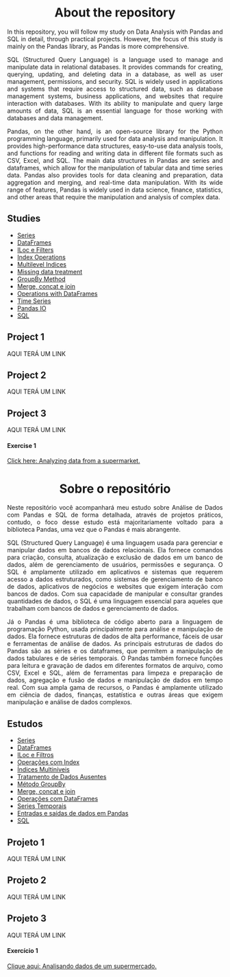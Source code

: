 <h1 style="text-align: center;">About the repository</h1>

<p style="text-align: justify;">
In this repository, you will follow my study on Data Analysis with Pandas and SQL in detail, through practical projects. However, the focus of this study is mainly on the Pandas library, as Pandas is more comprehensive.
</p>
<p style="text-align: justify;">
SQL (Structured Query Language) is a language used to manage and manipulate data in relational databases. It provides commands for creating, querying, updating, and deleting data in a database, as well as user management, permissions, and security. SQL is widely used in applications and systems that require access to structured data, such as database management systems, business applications, and websites that require interaction with databases. With its ability to manipulate and query large amounts of data, SQL is an essential language for those working with databases and data management.
</p>
<p style="text-align: justify;">
Pandas, on the other hand, is an open-source library for the Python programming language, primarily used for data analysis and manipulation. It provides high-performance data structures, easy-to-use data analysis tools, and functions for reading and writing data in different file formats such as CSV, Excel, and SQL. The main data structures in Pandas are series and dataframes, which allow for the manipulation of tabular data and time series data. Pandas also provides tools for data cleaning and preparation, data aggregation and merging, and real-time data manipulation. With its wide range of features, Pandas is widely used in data science, finance, statistics, and other areas that require the manipulation and analysis of complex data.
</p>

<h2>Studies</h2>
<ul>
    <li><a href='https://github.com/JeffersonLobato/Analisando-dados-com-Pandas-e-SQL/blob/main/series.ipynb'>Series</a></li>
    <li><a href='https://github.com/JeffersonLobato/Analisando-dados-com-Pandas-e-SQL/blob/main/dataframes.ipynb'>DataFrames</a></li>
    <li><a href='https://github.com/JeffersonLobato/Analisando-dados-com-Pandas-e-SQL/blob/main/iloc_and_filters.ipynb'>ILoc e Filters</a></li>
    <li><a href='https://github.com/JeffersonLobato/Analisando-dados-com-Pandas-e-SQL/blob/main/index_operations.ipynb'>Index Operations</a></li>
    <li><a href='https://github.com/JeffersonLobato/Analisando-dados-com-Pandas-e-SQL/blob/main/multilevel_indices.ipynb'>Multilevel Indices</a></li>
    <li><a href='https://github.com/JeffersonLobato/Analisando-dados-com-Pandas-e-SQL/blob/main/missing_data.ipynb'>Missing data treatment</a></li>
    <li><a href='https://github.com/JeffersonLobato/Analisando-dados-com-Pandas-e-SQL/blob/main/GroupBy.ipynb'>GroupBy Method</a></li>
    <li><a href='https://github.com/JeffersonLobato/Analisando-dados-com-Pandas-e-SQL/blob/main/merge_concat_join.ipynb'>Merge, concat e join</a></li>
    <li><a href='https://github.com/JeffersonLobato/Analisando-dados-com-Pandas-e-SQL/blob/main/Operations_with_DataFrames.ipynb'>Operations with DataFrames</a></li>
    <li><a href='https://github.com/JeffersonLobato/Analisando-dados-com-Pandas-e-SQL/blob/main/time_series.ipynb'>Time Series</a></li>
    <li><a href='https://github.com/JeffersonLobato/Analisando-dados-com-Pandas-e-SQL/blob/main/pandas_IO.ipynb'>Pandas IO</a></li>
<li><a href='https://github.com/JeffersonLobato/Analisando-dados-com-Pandas-e-SQL/blob/main/sql.ipynb'>SQL</a></li>
</ul>

<h2>Project 1</h2>
AQUI TERÁ UM LINK

<h2>Project 2</h2>
AQUI TERÁ UM LINK

<h2>Project 3</h2>
AQUI TERÁ UM LINK

<h4>Exercise 1</h4>

<a href="https://github.com/JeffersonLobato/Analisando-dados-com-Pandas-e-SQL/blob/main/exerc%C3%ADcios.ipynb" target="_blank">Click here: Analyzing data from a supermarket.</a>

<h1 style="text-align: center;">Sobre o repositório</h1>
<p style="text-align: justify;">
Neste repositório você acompanhará meu estudo sobre Análise de Dados com Pandas e SQL de forma detalhada, através de projetos práticos, contudo, o foco desse estudo está majoritariamente voltado para a biblioteca Pandas, uma vez que o Pandas é mais abrangente.
</p>
<p style="text-align: justify;">
SQL (Structured Query Language) é uma linguagem usada para gerenciar e manipular dados em bancos de dados relacionais. Ela fornece comandos para criação, consulta, atualização e exclusão de dados em um banco de dados, além de gerenciamento de usuários, permissões e segurança. O SQL é amplamente utilizado em aplicativos e sistemas que requerem acesso a dados estruturados, como sistemas de gerenciamento de banco de dados, aplicativos de negócios e websites que exigem interação com bancos de dados. Com sua capacidade de manipular e consultar grandes quantidades de dados, o SQL é uma linguagem essencial para aqueles que trabalham com bancos de dados e gerenciamento de dados.
</p>
<p style="text-align: justify;">
Já o Pandas é uma biblioteca de código aberto para a linguagem de programação Python, usada principalmente para análise e manipulação de dados. Ela fornece estruturas de dados de alta performance, fáceis de usar e ferramentas de análise de dados. As principais estruturas de dados do Pandas são as séries e os dataframes, que permitem a manipulação de dados tabulares e de séries temporais. O Pandas também fornece funções para leitura e gravação de dados em diferentes formatos de arquivo, como CSV, Excel e SQL, além de ferramentas para limpeza e preparação de dados, agregação e fusão de dados e manipulação de dados em tempo real. Com sua ampla gama de recursos, o Pandas é amplamente utilizado em ciência de dados, finanças, estatística e outras áreas que exigem manipulação e análise de dados complexos.
</p>

<h2>Estudos</h2>
<ul>
    <li><a href='https://github.com/JeffersonLobato/Analisando-dados-com-Pandas-e-SQL/blob/main/series.ipynb'>Series</a></li>
    <li><a href='https://github.com/JeffersonLobato/Analisando-dados-com-Pandas-e-SQL/blob/main/dataframes.ipynb'>DataFrames</a></li>
    <li><a href='https://github.com/JeffersonLobato/Analisando-dados-com-Pandas-e-SQL/blob/main/iloc_and_filters.ipynb'>ILoc e Filtros</a></li>
    <li><a href='https://github.com/JeffersonLobato/Analisando-dados-com-Pandas-e-SQL/blob/main/index_operations.ipynb'>Operações com Index</a></li>
    <li><a href='https://github.com/JeffersonLobato/Analisando-dados-com-Pandas-e-SQL/blob/main/multilevel_indices.ipynb'>Índices Multiníveis</a></li>
    <li><a href='https://github.com/JeffersonLobato/Analisando-dados-com-Pandas-e-SQL/blob/main/missing_data.ipynb'>Tratamento de Dados Ausentes</a></li>
    <li><a href='https://github.com/JeffersonLobato/Analisando-dados-com-Pandas-e-SQL/blob/main/GroupBy.ipynb'>Método GroupBy</a></li>
    <li><a href='https://github.com/JeffersonLobato/Analisando-dados-com-Pandas-e-SQL/blob/main/merge_concat_join.ipynb'>Merge, concat e join</a></li>
    <li><a href='https://github.com/JeffersonLobato/Analisando-dados-com-Pandas-e-SQL/blob/main/Operations_with_DataFrames.ipynb'>Operações com DataFrames</a></li>
    <li><a href='https://github.com/JeffersonLobato/Analisando-dados-com-Pandas-e-SQL/blob/main/time_series.ipynb'>Series Temporais</a></li>
    <li><a href='https://github.com/JeffersonLobato/Analisando-dados-com-Pandas-e-SQL/blob/main/pandas_IO.ipynb'>Entradas e saídas de dados em Pandas</a></li>
    <li><a href='https://github.com/JeffersonLobato/Analisando-dados-com-Pandas-e-SQL/blob/main/sql.ipynb'>SQL</a></li>
</ul>
<h2>Projeto 1</h2>
AQUI TERÁ UM LINK

<h2>Projeto 2</h2>
AQUI TERÁ UM LINK

<h2>Projeto 3</h2>
AQUI TERÁ UM LINK

<h4>Exercício 1</h4>

<a href="https://github.com/JeffersonLobato/Analisando-dados-com-Pandas-e-SQL/blob/main/exerc%C3%ADcios.ipynb" target="_blank">Clique aqui: Analisando dados de um supermercado.</a>